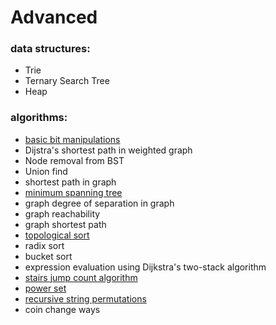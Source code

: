 # Advanced

### data structures:
- Trie
- Ternary Search Tree
- Heap



### algorithms:
- [basic bit manipulations](/bit-manipulations.html)
- Dijstra's shortest path in weighted graph 
- Node removal from BST
- Union find
- shortest path in graph
- [minimum spanning tree](/kruskal-minimum-spanning-tree.html)
- graph degree of separation in graph 
- graph reachability
- graph shortest path
- [topological sort](/topological-sort.html)
- radix sort
- bucket sort
- expression evaluation using Dijkstra's two-stack algorithm
- [stairs jump count algorithm](stairs-jump-algorithm.html)
- [power set](/powerset.html)
- [recursive string permutations](/recursive-string-permutations.html)
- coin change ways




